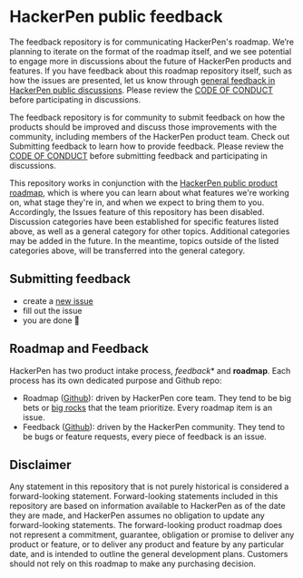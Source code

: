 # HackerPen public feedback

The feedback repository is for communicating HackerPen's roadmap. We’re planning to iterate on the format of the roadmap itself, and we see potential to engage more in discussions about the future of HackerPen products and features. If you have feedback about this roadmap repository itself, such as how the issues are presented, let us know through [general feedback in HackerPen public discussions](https://github.com/HackerPen/roadmap/discussions/new?category=general). Please review the [CODE OF CONDUCT](CODE_OF_CONDUCT.md) before participating in discussions.


The feedback repository is for community to submit feedback on how the products should be improved and discuss those improvements with the community, including members of the HackerPen product team. Check out Submitting feedback to learn how to provide feedback. Please review the [CODE OF CONDUCT](CODE_OF_CONDUCT.md) before submitting feedback and participating in discussions.

This repository works in conjunction with the [HackerPen public product roadmap](https://github.com/HackerPen/roadmap), which is where you can learn about what features we're working on, what stage they're in, and when we expect to bring them to you. Accordingly, the Issues feature of this repository has been disabled. Discussion categories have been established for specific features listed above, as well as a general category for other topics. Additional categories may be added in the future. In the meantime, topics outside of the listed categories above, will be transferred into the general category.

## Submitting feedback

- create a [new issue](https://github.com/HackerPen/feedback/issues/new/choose)
- fill out the issue
- you are done 🎉

## Roadmap and Feedback

HackerPen has two product intake process, *feedback** and **roadmap**. Each process has its own dedicated purpose and Github repo:

- Roadmap ([Github](https://github.com/HackerPen/roadmap)): driven by HackerPen core team. They tend to be big bets or [big rocks](https://resources.franklincovey.com/the-8th-habit/big-rocks-stephen-r-covey) that the team prioritize. Every roadmap item is an issue.
- Feedback ([Github](https://github.com/HackerPen/feedback)): driven by the HackerPen community. They tend to be bugs or feature requests, every piece of feedback is an issue.


## Disclaimer

Any statement in this repository that is not purely historical is considered a forward-looking statement. Forward-looking statements included in this repository are based on information available to HackerPen as of the date they are made, and HackerPen assumes no obligation to update any forward-looking statements. The forward-looking product roadmap does not represent a commitment, guarantee, obligation or promise to deliver any product or feature, or to deliver any product and feature by any particular date, and is intended to outline the general development plans. Customers should not rely on this roadmap to make any purchasing decision.
